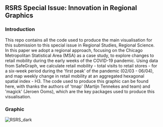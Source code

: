 
## RSRS Special Issue: Innovation in Regional Graphics 

### Introduction 
This repo contains all the code used to produce the main visualisation for this submission to this special issue in Regional Studies, Regional Science. In this paper we adopt a regional approach, focusing on the Chicago Metropolitan Statistical Area (MSA) as a case study, to explore changes to retail mobility during the early weeks of the COVID-19 pandemic. Using data from SafeGraph, we calculate retail mobility - total visits to retail stores - for a six-week period during the 'first peak' of the pandemic (02/03 - 06/04), and map weekly change in retail mobility at an aggregated hexagonal spatial index - H3. The code used to produce this graphic can be found here, with thanks the authors of 'tmap' (Martijn Tennekes and team) and 'magick' (Jeroen Ooms), which are the key packages used to produce this visualisation.


### Graphic

![RSRS_dark](https://user-images.githubusercontent.com/43341895/106113410-5cf38400-6146-11eb-980e-70300df996b1.gif)
